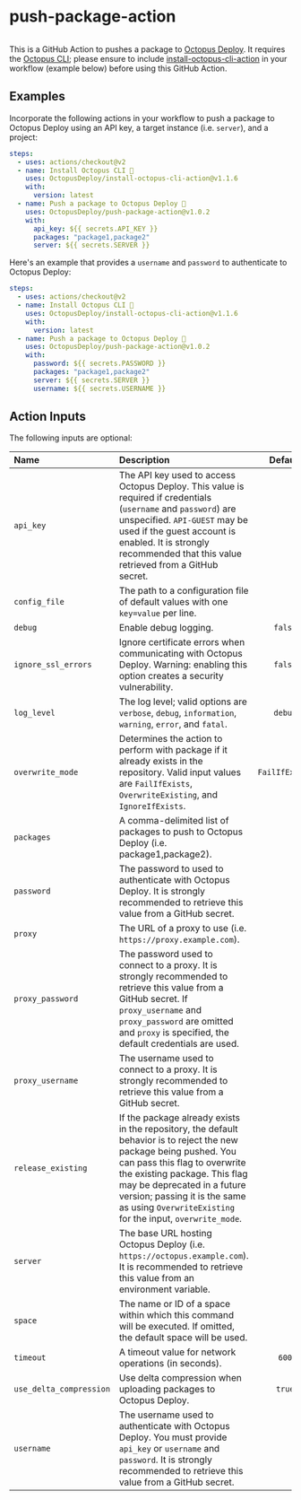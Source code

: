 # push-package-action

<img alt= "" src="https://github.com/OctopusDeploy/push-package-action/raw/main/assets/github-actions-octopus.png" />

This is a GitHub Action to pushes a package to [Octopus Deploy](https://octopus.com/). It requires the [Octopus CLI](https://octopus.com/docs/octopus-rest-api/octopus-cli); please ensure to include [install-octopus-cli-action](https://github.com/OctopusDeploy/install-octopus-cli-action) in your workflow (example below) before using this GitHub Action.

## Examples

Incorporate the following actions in your workflow to push a package to Octopus Deploy using an API key, a target instance (i.e. `server`), and a project:

```yml
steps:
  - uses: actions/checkout@v2
  - name: Install Octopus CLI 🐙
    uses: OctopusDeploy/install-octopus-cli-action@v1.1.6
    with:
      version: latest
  - name: Push a package to Octopus Deploy 🐙
    uses: OctopusDeploy/push-package-action@v1.0.2
    with:
      api_key: ${{ secrets.API_KEY }}
      packages: "package1,package2"
      server: ${{ secrets.SERVER }}
```

Here's an example that provides a `username` and `password` to authenticate to Octopus Deploy:

```yml
steps:
  - uses: actions/checkout@v2
  - name: Install Octopus CLI 🐙
    uses: OctopusDeploy/install-octopus-cli-action@v1.1.6
    with:
      version: latest
  - name: Push a package to Octopus Deploy 🐙
    uses: OctopusDeploy/push-package-action@v1.0.2
    with:
      password: ${{ secrets.PASSWORD }}
      packages: "package1,package2"
      server: ${{ secrets.SERVER }}
      username: ${{ secrets.USERNAME }}
```

## Action Inputs

The following inputs are optional:

| Name | Description | Default |
| :- | :- | :-: |
| `api_key` | The API key used to access Octopus Deploy. This value is required if credentials (`username` and `password`) are unspecified. `API-GUEST` may be used if the guest account is enabled. It is strongly recommended that this value retrieved from a GitHub secret. | |
| `config_file` | The path to a configuration file of default values with one `key=value` per line. | |
| `debug` | Enable debug logging. | `false` |
| `ignore_ssl_errors` | Ignore certificate errors when communicating with Octopus Deploy. Warning: enabling this option creates a security vulnerability. | `false` |
| `log_level` | The log level; valid options are `verbose`, `debug`, `information`, `warning`, `error`, and `fatal`. | `debug` |
| `overwrite_mode` | Determines the action to perform with package if it already exists in the repository. Valid input values are `FailIfExists`, `OverwriteExisting`, and `IgnoreIfExists`. | `FailIfExists` |
| `packages` | A comma-delimited list of packages to push to Octopus Deploy (i.e. package1,package2). | |
| `password` | The password to used to authenticate with Octopus Deploy. It is strongly recommended to retrieve this value from a GitHub secret. | |
| `proxy` | The URL of a proxy to use (i.e. `https://proxy.example.com`). | |
| `proxy_password` | The password used to connect to a proxy. It is strongly recommended to retrieve this value from a GitHub secret. If `proxy_username` and `proxy_password` are omitted and `proxy` is specified, the default credentials are used. | |
| `proxy_username` | The username used to connect to a proxy. It is strongly recommended to retrieve this value from a GitHub secret. | |
| `release_existing` | If the package already exists in the repository, the default behavior is to reject the new package being pushed. You can pass this flag to overwrite the existing package. This flag may be deprecated in a future version; passing it is the same as using `OverwriteExisting` for the input, `overwrite_mode`. | |
| `server` | The base URL hosting Octopus Deploy (i.e. `https://octopus.example.com`). It is recommended to retrieve this value from an environment variable. | |
| `space` | The name or ID of a space within which this command will be executed. If omitted, the default space will be used. | |
| `timeout` | A timeout value for network operations (in seconds). | `600` |
| `use_delta_compression` | Use delta compression when uploading packages to Octopus Deploy. | `true` |
| `username` | The username used to authenticate with Octopus Deploy. You must provide `api_key` or `username` and `password`. It is strongly recommended to retrieve this value from a GitHub secret. | |